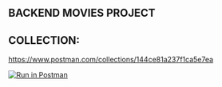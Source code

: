 ## BACKEND MOVIES PROJECT

## COLLECTION: 
https://www.postman.com/collections/144ce81a237f1ca5e7ea

<div class="postman-run-button"
data-postman-action="collection/import"
data-postman-var-1="144ce81a237f1ca5e7ea"></div>
<script type="text/javascript">
  (function (p,o,s,t,m,a,n) {
    !p[s] && (p[s] = function () { (p[t] || (p[t] = [])).push(arguments); });
    !o.getElementById(s+t) && o.getElementsByTagName("head")[0].appendChild((
      (n = o.createElement("script")),
      (n.id = s+t), (n.async = 1), (n.src = m), n
    ));
  }(window, document, "_pm", "PostmanRunObject", "https://run.pstmn.io/button.js"));
</script>

[![Run in Postman](https://run.pstmn.io/button.svg)](https://app.getpostman.com/run-collection/144ce81a237f1ca5e7ea)
